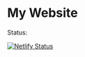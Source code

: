 # My Website

Status:

 [![Netlify Status](https://api.netlify.com/api/v1/badges/ca95efc6-d97c-406f-8a82-b409b6ed5a4d/deploy-status)](https://app.netlify.com/sites/arun007coder/deploys)
